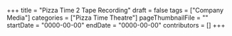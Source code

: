 +++
title = "Pizza Time 2 Tape Recording"
draft = false
tags = ["Company Media"]
categories = ["Pizza Time Theatre"]
pageThumbnailFile = ""
startDate = "0000-00-00"
endDate = "0000-00-00"
contributors = []
+++
